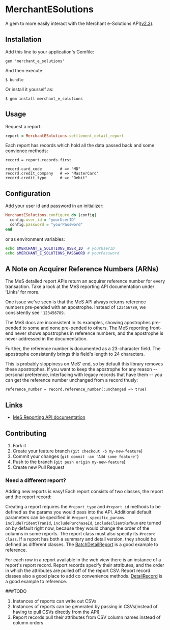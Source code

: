 # MerchantESolutions

A gem to more easily interact with the Merchant e-Solutions API[(v2.3)](http://resources.merchante-solutions.com/download/attachments/1411006/MeS+Reporting+API+ver2.3+March+2013.pdf).

## Installation

Add this line to your application's Gemfile:

    gem 'merchant_e_solutions'

And then execute:

    $ bundle

Or install it yourself as:

    $ gem install merchant_e_solutions

## Usage
Request a report:
```ruby
report = MerchantESolutions.settlement_detail_report
```
Each report has records which hold all the data passed back and some convience methods:
```
record = report.records.first

record.card_code        # => "MD"
record.credit_company   # => "MasterCard"
record.credit_type      # => "Debit"
```

## Configuration

Add your user id and password in an initializer:
```ruby
MerchantESolutions.configure do |config|
  config.user_id = "yourUserID"
  config.password = "yourPassword"
end
```
or as environment variables:
```bash
echo $MERCHANT_E_SOLUTIONS_USER_ID  # yourUserID
echo $MERCHANT_E_SOLUTIONS_PASSWORD # yourPassword
```

## A Note on Acquirer Reference Numbers (ARNs)

The MeS detailed report APIs return an acquirer reference number for every
transaction. Take a look at the MeS reporting API documentation under 'Links'
for more.

One issue we've seen is that the MeS API always returns reference numbers
pre-pended with an apostrophe. Instead of `123456789`, we consistently see
`'123456789`.

The MeS docs are inconsistent in its examples, showing apostrophes pre-pended
to some and none pre-pended to others. The MeS reporting front-end never shows
apostrophes in reference numbers, and the apostrophe is never addressed in the
documentation.

Further, the reference number is documented as a 23-character field. The apostrophe
consistently brings this field's length to 24 characters.

This is probably sloppiness on MeS' end, so by default this library removes these
apostrophes. If you want to keep the apostrophe for any reason -- personal preference,
interfacing with legacy records that have them -- you can get the reference number
unchanged from a record thusly:

    reference_number = record.reference_number(:unchanged => true)

## Links

* [MeS Reporting API documentation](http://resources.merchante-solutions.com/display/TPGPUB/MeS+Payment+Gateway+Developer's+Guide#MeSPaymentGatewayDeveloper%27sGuide-5.ReportingOptions)

## Contributing

1. Fork it
2. Create your feature branch (`git checkout -b my-new-feature`)
3. Commit your changes (`git commit -am 'Add some feature'`)
4. Push to the branch (`git push origin my-new-feature`)
5. Create new Pull Request

### Need a different report?
Adding new reports is easy! Each report consists of two classes, the report and the report record:

Creating a report requires the ```#report_type``` and ```#report_id``` methods to be defined as the params you would pass into the API. Additional default parameters can be specified in ```#report_specific_params```. ```includeTridentTranId```, ```includePurchaseId```, ```includeClientRefNum``` are turned on by default right now, because they would change the order of the columns in some reports. The report class must also specify its ```#record class```. If a report has both a summary and detail version, they should be defined as different classes. The [BatchDetailReport](https://github.com/harrystech/merchant_e_solutions/blob/master/lib/merchant_e_solutions/batch_detail_report.rb) is a good example to reference.

For each row in a report available in the web view there is an instance of a report's report record. Report records specify their attributes, and the order in which the attributes are pulled off of the report CSV. Report record classes also a good place to add co convenience methods. [DetailRecord](https://github.com/harrystech/merchant_e_solutions/blob/master/lib/merchant_e_solutions/detail_record.rb) is a good example to reference.

###TODO
1. Instances of reports can write out CSVs
2. Instances of reports can be generated by passing in CSVs(instead of having to pull CSVs directly from the API)
3. Report records pull their attributes from CSV column names instead of column orders
